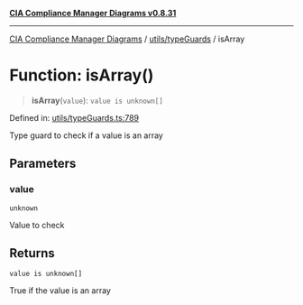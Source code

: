[**CIA Compliance Manager Diagrams v0.8.31**](../../../README.md)

***

[CIA Compliance Manager Diagrams](../../../modules.md) / [utils/typeGuards](../README.md) / isArray

# Function: isArray()

> **isArray**(`value`): `value is unknown[]`

Defined in: [utils/typeGuards.ts:789](https://github.com/Hack23/cia-compliance-manager/blob/85c025371255f412469ec0119911b7cb143a6212/src/utils/typeGuards.ts#L789)

Type guard to check if a value is an array

## Parameters

### value

`unknown`

Value to check

## Returns

`value is unknown[]`

True if the value is an array
